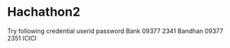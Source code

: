 # Hachathon2
Try following credential
userid   password Bank
09377    2341     Bandhan
09377     2351    ICICI
